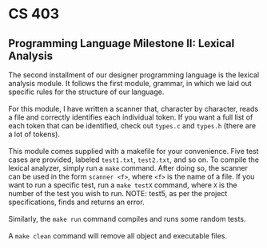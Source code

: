 # CS 403
## Programming Language Milestone II: Lexical Analysis

The second installment of our designer programming language is the lexical analysis module. It follows the first module, grammar, in which we laid out specific rules for the structure of our language. <br><br>
For this module, I have written a scanner that, character by character, reads a file and correctly identifies each individual token. If you want a full list of each token that can be identified, check out `types.c` and `types.h` (there are a lot of tokens).<br><br>
This module comes supplied with a makefile for your convenience. Five test cases are provided, labeled `test1.txt`, `test2.txt`, and so on. To compile the lexical analyzer, simply run a `make` command. After doing so, the scanner can be used in the form `scanner <f>`, where `<f>` is the name of a file. If you want to run a specific test, run a `make testX` command, where `X` is the number of the test you wish to run. NOTE: test5, as per the project specifications, finds and returns an error. <br><br>Similarly, the `make run` command compiles and runs some random tests.<br><br>
A `make clean` command will remove all object and executable files.
